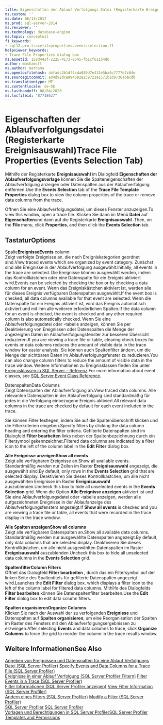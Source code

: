 ```yaml
---
title: Eigenschaften der Ablauf Verfolgungs Datei (Registerkarte Ereignis Auswahl) | Microsoft-Dokumentation
ms.custom: ''
ms.date: 06/13/2017
ms.prod: sql-server-2014
ms.reviewer: ''
ms.technology: database-engine
ms.topic: conceptual
f1_keywords:
- sql12.pro.tracefileproperties.eventsselection.f1
helpviewer_keywords:
- Trace File Properties dialog box
ms.assetid: 158d442f-2225-4173-8545-fb1cf611b4d0
author: mashamsft
ms.author: mathoma
ms.openlocfilehash: abfadc2b1df4cda039d7e413e5ba0c7777e7c04e
ms.sourcegitcommit: ad4d92dce894592a259721a1571b1d8736abacdb
ms.translationtype: MT
ms.contentlocale: de-DE
ms.lasthandoff: 08/04/2020
ms.locfileid: "87718637"
---
```

# <a name="trace-file-properties-events-selection-tab"></a><span data-ttu-id="5f3fc-102">Eigenschaften der Ablaufverfolgungsdatei (Registerkarte Ereignisauswahl)</span><span class="sxs-lookup"><span data-stu-id="5f3fc-102">Trace File Properties (Events Selection Tab)</span></span>
  <span data-ttu-id="5f3fc-103">Mithilfe der Registerkarte **Ereignisauswahl** im Dialogfeld **Eigenschaften der Ablaufverfolgungsvorlage** können Sie die Spalteneigenschaften der Ablaufverfolgung anzeigen oder Datenspalten aus der Ablaufverfolgung entfernen.</span><span class="sxs-lookup"><span data-stu-id="5f3fc-103">Use the **Events Selection** tab of the **Trace File Template Properties** dialog box to view the column properties of the trace or remove data columns from the trace.</span></span>  
  
 <span data-ttu-id="5f3fc-104">Öffnen Sie eine Ablaufverfolgungsdatei, um dieses Fenster anzuzeigen.</span><span class="sxs-lookup"><span data-stu-id="5f3fc-104">To view this window, open a trace file.</span></span> <span data-ttu-id="5f3fc-105">Klicken Sie dann im Menü **Datei** auf **Eigenschaften**und dann auf die Registerkarte **Ereignisauswahl** .</span><span class="sxs-lookup"><span data-stu-id="5f3fc-105">Then, on the **File** menu, click **Properties**, and then click the **Events Selection** tab.</span></span>  
  
## <a name="options"></a><span data-ttu-id="5f3fc-106">Tastatur</span><span class="sxs-lookup"><span data-stu-id="5f3fc-106">Options</span></span>  
 <span data-ttu-id="5f3fc-107">Spalte**Ereignisse**</span><span class="sxs-lookup"><span data-stu-id="5f3fc-107">**Events** column</span></span>  
 <span data-ttu-id="5f3fc-108">Zeigt verfolgte Ereignisse an, die nach Ereigniskategorien geordnet sind.</span><span class="sxs-lookup"><span data-stu-id="5f3fc-108">View traced events which are organized by event category.</span></span> <span data-ttu-id="5f3fc-109">Zunächst sind alle Ereignisse in der Ablaufverfolgung ausgewählt.</span><span class="sxs-lookup"><span data-stu-id="5f3fc-109">Initially, all events in the trace are selected.</span></span> <span data-ttu-id="5f3fc-110">Die Ereignisse können ausgewählt werden, indem das Kontrollkästchen oder eine Datenspalte für ein Ereignis aktiviert wird.</span><span class="sxs-lookup"><span data-stu-id="5f3fc-110">Events can be selected by checking the box or by checking a data column for an event.</span></span> <span data-ttu-id="5f3fc-111">Wenn das Ereigniskästchen aktiviert ist, werden alle für dieses Ereignis verfügbaren Datenspalten ausgewählt.</span><span class="sxs-lookup"><span data-stu-id="5f3fc-111">If the event box is checked, all data columns available for that event are selected.</span></span> <span data-ttu-id="5f3fc-112">Wenn die Datenspalte für ein Ereignis aktiviert ist, wird das Ereignis automatisch aktiviert und mit ihm alle weiteren erforderlichen Spalten.</span><span class="sxs-lookup"><span data-stu-id="5f3fc-112">If the data column for an event is checked, the event is checked and any other required column is also automatically checked.</span></span> <span data-ttu-id="5f3fc-113">Wenn Sie eine Ablaufverfolgungsdatei oder -tabelle anzeigen, können Sie per Deaktivierung von Ereignissen oder Datenspalten die Menge der angezeigten Daten im Ablaufverfolgungsfenster zur besseren Übersicht reduzieren.</span><span class="sxs-lookup"><span data-stu-id="5f3fc-113">If you are viewing a trace file or table, clearing check boxes for events or data columns reduces the amount of visible data in the trace window for easier analysis.</span></span> <span data-ttu-id="5f3fc-114">Sie können auch Spaltenfilter ändern, um die Menge der sichtbaren Daten im Ablaufverfolgungsfenster zu reduzieren.</span><span class="sxs-lookup"><span data-stu-id="5f3fc-114">You can also change column filters to reduce the amount of visible data in the trace window.</span></span> <span data-ttu-id="5f3fc-115">Weitere Informationen zu Ereignisklassen finden Sie unter [Ereignisklassen in SQL Server – Referenz](../relational-databases/event-classes/sql-server-event-class-reference.md).</span><span class="sxs-lookup"><span data-stu-id="5f3fc-115">For more information about event classes, see [SQL Server Event Class Reference](../relational-databases/event-classes/sql-server-event-class-reference.md).</span></span>  
  
 <span data-ttu-id="5f3fc-116">Datenspalten</span><span class="sxs-lookup"><span data-stu-id="5f3fc-116">Data Columns</span></span>  
 <span data-ttu-id="5f3fc-117">Zeigt Datenspalten der Ablaufverfolgung an.</span><span class="sxs-lookup"><span data-stu-id="5f3fc-117">View traced data columns.</span></span> <span data-ttu-id="5f3fc-118">Alle relevanten Datenspalten in der Ablaufverfolgung sind standardmäßig für jedes in die Verfolgung einbezogene Ereignis aktiviert.</span><span class="sxs-lookup"><span data-stu-id="5f3fc-118">All relevant data columns in the trace are checked by default for each event included in the trace.</span></span>  
  
 <span data-ttu-id="5f3fc-119">Sie können Filter festlegen, indem Sie auf die Spaltenüberschrift klicken und die Filterkriterien eingeben.</span><span class="sxs-lookup"><span data-stu-id="5f3fc-119">Specify filters by clicking the data column heading and entering the filter criteria.</span></span> <span data-ttu-id="5f3fc-120">Gefilterte Datenspalten sind im Dialogfeld **Filter bearbeiten** links neben der Spaltenbezeichnung durch ein Filtersymbol gekennzeichnet.</span><span class="sxs-lookup"><span data-stu-id="5f3fc-120">Filtered data columns are indicated by a filter icon to the left of the column label in the **Edit Filter** dialog box.</span></span>  
  
 <span data-ttu-id="5f3fc-121">**Alle Ereignisse anzeigen**</span><span class="sxs-lookup"><span data-stu-id="5f3fc-121">**Show all events**</span></span>  
 <span data-ttu-id="5f3fc-122">Zeigt alle verfügbaren Ereignisse an.</span><span class="sxs-lookup"><span data-stu-id="5f3fc-122">Show all available events.</span></span> <span data-ttu-id="5f3fc-123">Standardmäßig werden nur Zeilen im Raster **Ereignisauswahl** angezeigt, die ausgewählt sind.</span><span class="sxs-lookup"><span data-stu-id="5f3fc-123">By default, only rows in the **Events Selection** grid that are selected display.</span></span> <span data-ttu-id="5f3fc-124">Deaktivieren Sie dieses Kontrollkästchen, um alle nicht ausgewählten Ereignisse im Raster **Ereignisauswahl** auszublenden.</span><span class="sxs-lookup"><span data-stu-id="5f3fc-124">Uncheck this box to hide all unselected events in the **Events Selection** grid.</span></span> <span data-ttu-id="5f3fc-125">Wenn die Option **Alle Ereignisse anzeigen** aktiviert ist und Sie eine Ablaufverfolgungsdatei oder -tabelle anzeigen, werden alle aufgezeichneten Ereignisse in der Ablaufanzeige des Ablaufverfolgungsfensters angezeigt.</span><span class="sxs-lookup"><span data-stu-id="5f3fc-125">If **Show all events** is checked and you are viewing a trace file or table, all events that were recorded in the trace display in the trace window.</span></span>  
  
 <span data-ttu-id="5f3fc-126">**Alle Spalten anzeigen**</span><span class="sxs-lookup"><span data-stu-id="5f3fc-126">**Show all columns**</span></span>  
 <span data-ttu-id="5f3fc-127">Zeigt alle verfügbaren Datenspalten an.</span><span class="sxs-lookup"><span data-stu-id="5f3fc-127">Show all available data columns.</span></span> <span data-ttu-id="5f3fc-128">Standardmäßig werden nur ausgewählte Datenspalten angezeigt.</span><span class="sxs-lookup"><span data-stu-id="5f3fc-128">By default, only data columns that are selected display.</span></span> <span data-ttu-id="5f3fc-129">Deaktivieren Sie dieses Kontrollkästchen, um alle nicht ausgewählten Datenspalten im Raster **Ereignisauswahl** auszublenden.</span><span class="sxs-lookup"><span data-stu-id="5f3fc-129">Uncheck this box to hide all unselected data columns in the **Events Selection** grid.</span></span>  
  
 <span data-ttu-id="5f3fc-130">**Spaltenfilter**</span><span class="sxs-lookup"><span data-stu-id="5f3fc-130">**Column Filters**</span></span>  
 <span data-ttu-id="5f3fc-131">Öffnet das Dialogfeld **Filter bearbeiten** , durch das ein Filtersymbol auf der linken Seite des Spaltentitels für gefilterte Datenspalten angezeigt wird.</span><span class="sxs-lookup"><span data-stu-id="5f3fc-131">Launches the **Edit Filter** dialog box, which displays a filter icon to the left of the column label for filtered data columns.</span></span> <span data-ttu-id="5f3fc-132">Mithilfe des Dialogfelds **Filter bearbeiten** können Sie Datenspaltenfilter bearbeiten.</span><span class="sxs-lookup"><span data-stu-id="5f3fc-132">Use the **Edit Filter** dialog box to edit data column filters.</span></span>  
  
 <span data-ttu-id="5f3fc-133">**Spalten organisieren**</span><span class="sxs-lookup"><span data-stu-id="5f3fc-133">**Organize Columns**</span></span>  
 <span data-ttu-id="5f3fc-134">Klicken Sie nach der Auswahl der zu verfolgenden **Ereignisse** und Datenspalten auf **Spalten organisieren**, um eine Reorganisation der Spalten im Raster des Fensters mit den Ablaufverfolgungsergebnissen zu erzwingen.</span><span class="sxs-lookup"><span data-stu-id="5f3fc-134">After selecting **Events** and data columns to trace, click **Organize Columns** to force the grid to reorder the column in the trace results window.</span></span>  
  
## <a name="see-also"></a><span data-ttu-id="5f3fc-135">Weitere Informationen</span><span class="sxs-lookup"><span data-stu-id="5f3fc-135">See Also</span></span>  
 <span data-ttu-id="5f3fc-136">[Angeben von Ereignissen und Datenspalten für eine Ablauf Verfolgungs Datei &#40;SQL Server Profiler&#41;](../tools/sql-server-profiler/specify-events-and-data-columns-for-a-trace-file-sql-server-profiler.md) </span><span class="sxs-lookup"><span data-stu-id="5f3fc-136">[Specify Events and Data Columns for a Trace File &#40;SQL Server Profiler&#41;](../tools/sql-server-profiler/specify-events-and-data-columns-for-a-trace-file-sql-server-profiler.md) </span></span>  
 <span data-ttu-id="5f3fc-137">[Ereignisse in einer Ablauf Verfolgung &#40;SQL Server Profiler Filtern&#41;](../tools/sql-server-profiler/filter-events-in-a-trace-sql-server-profiler.md) </span><span class="sxs-lookup"><span data-stu-id="5f3fc-137">[Filter Events in a Trace &#40;SQL Server Profiler&#41;](../tools/sql-server-profiler/filter-events-in-a-trace-sql-server-profiler.md) </span></span>  
 <span data-ttu-id="5f3fc-138">[Filter Informationen &#40;SQL Server Profiler anzeigen&#41;](../tools/sql-server-profiler/view-filter-information-sql-server-profiler.md) </span><span class="sxs-lookup"><span data-stu-id="5f3fc-138">[View Filter Information &#40;SQL Server Profiler&#41;](../tools/sql-server-profiler/view-filter-information-sql-server-profiler.md) </span></span>  
 <span data-ttu-id="5f3fc-139">[Ändern eines Filters &#40;SQL Server Profiler&#41;](../tools/sql-server-profiler/modify-a-filter-sql-server-profiler.md) </span><span class="sxs-lookup"><span data-stu-id="5f3fc-139">[Modify a Filter &#40;SQL Server Profiler&#41;](../tools/sql-server-profiler/modify-a-filter-sql-server-profiler.md) </span></span>  
 <span data-ttu-id="5f3fc-140">[SQL Server Profiler](../tools/sql-server-profiler/sql-server-profiler.md) </span><span class="sxs-lookup"><span data-stu-id="5f3fc-140">[SQL Server Profiler](../tools/sql-server-profiler/sql-server-profiler.md) </span></span>  
 [<span data-ttu-id="5f3fc-141">Vorlagen und Berechtigungen in SQL Server Profiler</span><span class="sxs-lookup"><span data-stu-id="5f3fc-141">SQL Server Profiler Templates and Permissions</span></span>](../tools/sql-server-profiler/sql-server-profiler-templates-and-permissions.md)  
  
  
